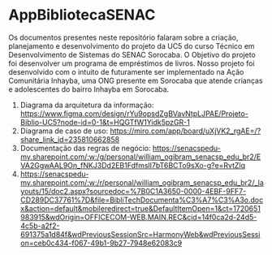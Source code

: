 # AppBibliotecaSENAC
 Os documentos presentes neste repositório falaram sobre a criação, planejamento e desenvolvimento do projeto da UC5 do curso Técnico em Desenvolvimento de Sistemas do SENAC Sorocaba. O Objetivo do projeto foi desenvolver um programa de empréstimos de livros.
 Nosso projeto foi desenvolvido com o intuito de futuramente ser implementado na Ação Comunitária Inhayba, uma ONG presente em Sorocaba que atende crianças e adolescentes do bairro Inhayba em Sorocaba. 

1. Diagrama da arquitetura da informação: https://www.figma.com/design/rYu9opsdZgBVavNtpLJPAE/Projeto-Biblio-UC5?node-id=0-1&t=HQGTfW1Yidk5pzGR-1
2. Diagrama de caso de uso: https://miro.com/app/board/uXjVK2_rgAE=/?share_link_id=235810662858
3. Documentação das regras de negócio: https://senacspedu-my.sharepoint.com/:w:/g/personal/william_ogibram_senacsp_edu_br2/EVA2GgwAAL9On_fNKJ3Dd2EB1FdfmslI7bT6BCTo9sXo-g?e=RvtZlq
4. https://senacspedu-my.sharepoint.com/:w:/r/personal/william_ogibram_senacsp_edu_br2/_layouts/15/doc2.aspx?sourcedoc=%7B0C1A3650-0000-4EBF-9FF7-CD289DC37761%7D&file=BibliTechDocumenta%C3%A7%C3%A3o.docx&action=default&mobileredirect=true&DefaultItemOpen=1&ct=1720651983915&wdOrigin=OFFICECOM-WEB.MAIN.REC&cid=14f0ca2d-24d5-4c5b-a2f2-691375a1d84f&wdPreviousSessionSrc=HarmonyWeb&wdPreviousSession=ceb0c434-f067-49b1-9b27-7948e62083c9

